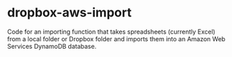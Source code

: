 # dropbox-aws-import
Code for an importing function that takes spreadsheets (currently Excel) from a local folder or Dropbox folder and imports them into an Amazon Web Services DynamoDB database.
